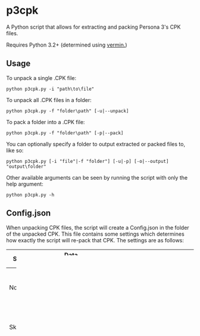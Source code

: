 # p3cpk
A Python script that allows for extracting and packing Persona 3's CPK files.

Requires Python 3.2+ (determined using [vermin.](https://github.com/netromdk/vermin))

## Usage
To unpack a single .CPK file:

`python p3cpk.py -i "path\to\file"`

To unpack all .CPK files in a folder:

`python p3cpk.py -f "folder\path" [-u|--unpack]`

To pack a folder into a .CPK file:

`python p3cpk.py -f "folder\path" [-p|--pack]`

You can optionally specify a folder to output extracted or packed files to, like so:

`python p3cpk.py [-i "file"|-f "folder"] [-u|-p] [-o|--output] "output\folder"`

Other available arguments can be seen by running the script with only the help argument:

`python p3cpk.py -h`

## Config.json
When unpacking CPK files, the script will create a Config.json in the folder of the unpacked CPK. This file contains some settings which determines how exactly the script will re-pack that CPK. The settings are as follows:

|Setting Name   |Data Type   |Description|
|---------------|------------|-----------|
|NoNullHeader   |Bool        |Determines whether or not a "null header" should be appended to the end of the CPK. For information on null headers, see [DOCUMENTATION.MD](https://github.com/0HMyC/p3cpk/blob/main/DOCUMENTATION.md).|
|SkipExtraData  |Bool        |Determines whether to load file padding/extra data from the files in the "(CPKName)\ExtraData" directory or to generate the required file padding.|
|AutomaticImport|Bool        |Determines whether or not the script should pack all files contained within "(CPKName)\Files" or if it should only pack manually defined files.|
|Files          |String Array|A list of all files contained within the CPK. When AutomaticImport is set to false, this list is used to manually define which files in "(CPKName)\Files" will be packed into a CPK.| 
